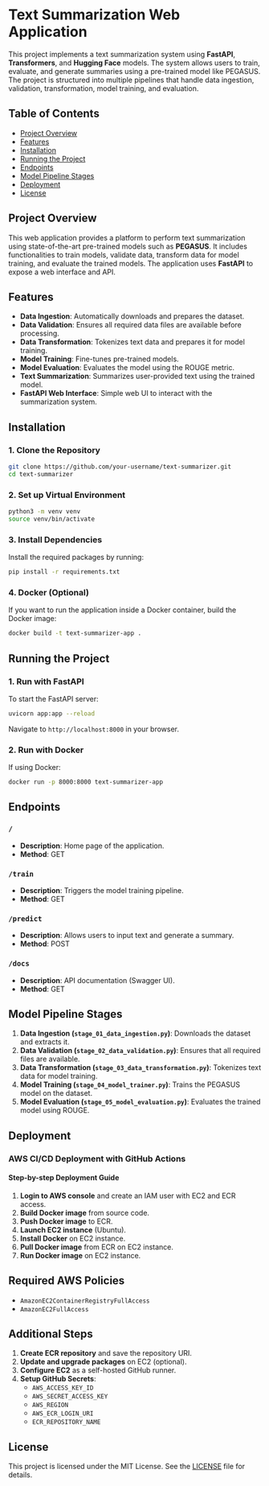 
# Text Summarization Web Application

This project implements a text summarization system using **FastAPI**, **Transformers**, and **Hugging Face** models. The system allows users to train, evaluate, and generate summaries using a pre-trained model like PEGASUS. The project is structured into multiple pipelines that handle data ingestion, validation, transformation, model training, and evaluation.

## Table of Contents

- [Project Overview](#project-overview)
- [Features](#features)
- [Installation](#installation)
- [Running the Project](#running-the-project)
- [Endpoints](#endpoints)
- [Model Pipeline Stages](#model-pipeline-stages)
- [Deployment](#deployment)
- [License](#license)

## Project Overview

This web application provides a platform to perform text summarization using state-of-the-art pre-trained models such as **PEGASUS**. It includes functionalities to train models, validate data, transform data for model training, and evaluate the trained models. The application uses **FastAPI** to expose a web interface and API.

## Features

- **Data Ingestion**: Automatically downloads and prepares the dataset.
- **Data Validation**: Ensures all required data files are available before processing.
- **Data Transformation**: Tokenizes text data and prepares it for model training.
- **Model Training**: Fine-tunes pre-trained models.
- **Model Evaluation**: Evaluates the model using the ROUGE metric.
- **Text Summarization**: Summarizes user-provided text using the trained model.
- **FastAPI Web Interface**: Simple web UI to interact with the summarization system.

## Installation

### 1. Clone the Repository
```bash
git clone https://github.com/your-username/text-summarizer.git
cd text-summarizer
```

### 2. Set up Virtual Environment
```bash
python3 -m venv venv
source venv/bin/activate  
```

### 3. Install Dependencies
Install the required packages by running:
```bash
pip install -r requirements.txt
```

### 4. Docker (Optional)
If you want to run the application inside a Docker container, build the Docker image:
```bash
docker build -t text-summarizer-app .
```

## Running the Project

### 1. Run with FastAPI
To start the FastAPI server:
```bash
uvicorn app:app --reload
```
Navigate to `http://localhost:8000` in your browser.

### 2. Run with Docker
If using Docker:
```bash
docker run -p 8000:8000 text-summarizer-app
```



## Endpoints

### `/`
- **Description**: Home page of the application.
- **Method**: GET

### `/train`
- **Description**: Triggers the model training pipeline.
- **Method**: GET

### `/predict`
- **Description**: Allows users to input text and generate a summary.
- **Method**: POST

### `/docs`
- **Description**: API documentation (Swagger UI).
- **Method**: GET

## Model Pipeline Stages

1. **Data Ingestion (`stage_01_data_ingestion.py`)**: Downloads the dataset and extracts it.
2. **Data Validation (`stage_02_data_validation.py`)**: Ensures that all required files are available.
3. **Data Transformation (`stage_03_data_transformation.py`)**: Tokenizes text data for model training.
4. **Model Training (`stage_04_model_trainer.py`)**: Trains the PEGASUS model on the dataset.
5. **Model Evaluation (`stage_05_model_evaluation.py`)**: Evaluates the trained model using ROUGE.

## Deployment

### AWS CI/CD Deployment with GitHub Actions

#### Step-by-step Deployment Guide

1. **Login to AWS console** and create an IAM user with EC2 and ECR access.
2. **Build Docker image** from source code.
3. **Push Docker image** to ECR.
4. **Launch EC2 instance** (Ubuntu).
5. **Install Docker** on EC2 instance.
6. **Pull Docker image** from ECR on EC2 instance.
7. **Run Docker image** on EC2 instance.

## Required AWS Policies

- `AmazonEC2ContainerRegistryFullAccess`
- `AmazonEC2FullAccess`

## Additional Steps

1. **Create ECR repository** and save the repository URI.
2. **Update and upgrade packages** on EC2 (optional).
3. **Configure EC2** as a self-hosted GitHub runner.
4. **Setup GitHub Secrets**:
   - `AWS_ACCESS_KEY_ID`
   - `AWS_SECRET_ACCESS_KEY`
   - `AWS_REGION`
   - `AWS_ECR_LOGIN_URI`
   - `ECR_REPOSITORY_NAME`

## License

This project is licensed under the MIT License. See the [LICENSE](LICENSE) file for details.
